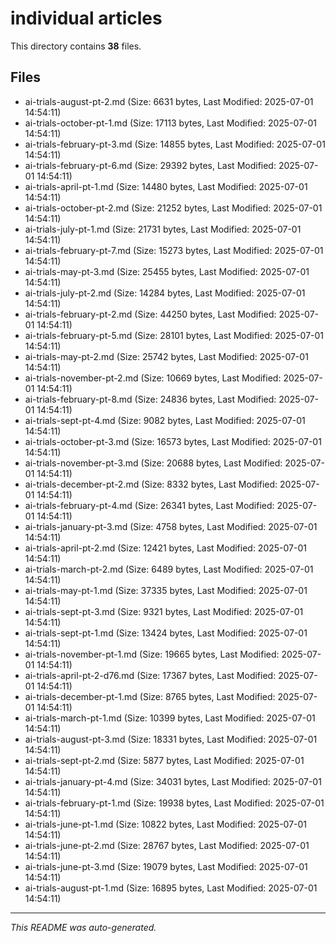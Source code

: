 # individual articles

This directory contains **38** files.

## Files

- ai-trials-august-pt-2.md (Size: 6631 bytes, Last Modified: 2025-07-01 14:54:11)
- ai-trials-october-pt-1.md (Size: 17113 bytes, Last Modified: 2025-07-01 14:54:11)
- ai-trials-february-pt-3.md (Size: 14855 bytes, Last Modified: 2025-07-01 14:54:11)
- ai-trials-february-pt-6.md (Size: 29392 bytes, Last Modified: 2025-07-01 14:54:11)
- ai-trials-april-pt-1.md (Size: 14480 bytes, Last Modified: 2025-07-01 14:54:11)
- ai-trials-october-pt-2.md (Size: 21252 bytes, Last Modified: 2025-07-01 14:54:11)
- ai-trials-july-pt-1.md (Size: 21731 bytes, Last Modified: 2025-07-01 14:54:11)
- ai-trials-february-pt-7.md (Size: 15273 bytes, Last Modified: 2025-07-01 14:54:11)
- ai-trials-may-pt-3.md (Size: 25455 bytes, Last Modified: 2025-07-01 14:54:11)
- ai-trials-july-pt-2.md (Size: 14284 bytes, Last Modified: 2025-07-01 14:54:11)
- ai-trials-february-pt-2.md (Size: 44250 bytes, Last Modified: 2025-07-01 14:54:11)
- ai-trials-february-pt-5.md (Size: 28101 bytes, Last Modified: 2025-07-01 14:54:11)
- ai-trials-may-pt-2.md (Size: 25742 bytes, Last Modified: 2025-07-01 14:54:11)
- ai-trials-november-pt-2.md (Size: 10669 bytes, Last Modified: 2025-07-01 14:54:11)
- ai-trials-february-pt-8.md (Size: 24836 bytes, Last Modified: 2025-07-01 14:54:11)
- ai-trials-sept-pt-4.md (Size: 9082 bytes, Last Modified: 2025-07-01 14:54:11)
- ai-trials-october-pt-3.md (Size: 16573 bytes, Last Modified: 2025-07-01 14:54:11)
- ai-trials-november-pt-3.md (Size: 20688 bytes, Last Modified: 2025-07-01 14:54:11)
- ai-trials-december-pt-2.md (Size: 8332 bytes, Last Modified: 2025-07-01 14:54:11)
- ai-trials-february-pt-4.md (Size: 26341 bytes, Last Modified: 2025-07-01 14:54:11)
- ai-trials-january-pt-3.md (Size: 4758 bytes, Last Modified: 2025-07-01 14:54:11)
- ai-trials-april-pt-2.md (Size: 12421 bytes, Last Modified: 2025-07-01 14:54:11)
- ai-trials-march-pt-2.md (Size: 6489 bytes, Last Modified: 2025-07-01 14:54:11)
- ai-trials-may-pt-1.md (Size: 37335 bytes, Last Modified: 2025-07-01 14:54:11)
- ai-trials-sept-pt-3.md (Size: 9321 bytes, Last Modified: 2025-07-01 14:54:11)
- ai-trials-sept-pt-1.md (Size: 13424 bytes, Last Modified: 2025-07-01 14:54:11)
- ai-trials-november-pt-1.md (Size: 19665 bytes, Last Modified: 2025-07-01 14:54:11)
- ai-trials-april-pt-2-d76.md (Size: 17367 bytes, Last Modified: 2025-07-01 14:54:11)
- ai-trials-december-pt-1.md (Size: 8765 bytes, Last Modified: 2025-07-01 14:54:11)
- ai-trials-march-pt-1.md (Size: 10399 bytes, Last Modified: 2025-07-01 14:54:11)
- ai-trials-august-pt-3.md (Size: 18331 bytes, Last Modified: 2025-07-01 14:54:11)
- ai-trials-sept-pt-2.md (Size: 5877 bytes, Last Modified: 2025-07-01 14:54:11)
- ai-trials-january-pt-4.md (Size: 34031 bytes, Last Modified: 2025-07-01 14:54:11)
- ai-trials-february-pt-1.md (Size: 19938 bytes, Last Modified: 2025-07-01 14:54:11)
- ai-trials-june-pt-1.md (Size: 10822 bytes, Last Modified: 2025-07-01 14:54:11)
- ai-trials-june-pt-2.md (Size: 28767 bytes, Last Modified: 2025-07-01 14:54:11)
- ai-trials-june-pt-3.md (Size: 19079 bytes, Last Modified: 2025-07-01 14:54:11)
- ai-trials-august-pt-1.md (Size: 16895 bytes, Last Modified: 2025-07-01 14:54:11)

---
*This README was auto-generated.*
